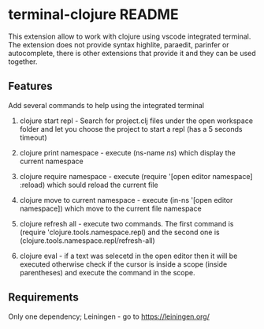 # terminal-clojure README

This extension allow to work with clojure using vscode integrated terminal.
The extension does not provide syntax highlite, paraedit, parinfer or autocomplete, there is other extensions that provide it and they can be used together.

## Features

Add several commands to help using the integrated terminal

1) clojure start repl - Search for project.clj files under the open workspace folder and let you choose the project to start a repl (has a 5 seconds timeout)

2) clojure print namespace - execute (ns-name *ns*) which display the current namespace

3) clojure require namespace - execute (require '[open editor namespace] :reload) which sould reload the current file

4) clojure move to current namespace - execute (in-ns '[open editor namespace]) which move to the current file namespace

5) clojure refresh all - execute two commands. The first command is (require 'clojure.tools.namespace.repl) and the second one is (clojure.tools.namespace.repl/refresh-all)

6) clojure eval - if a text was selecetd in the open editor then it will be executed otherwise check if the cursor is inside a scope (inside parentheses) and execute the command in the scope.

## Requirements

Only one dependency; Leiningen - go to https://leiningen.org/ 